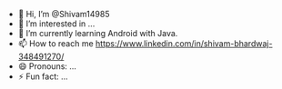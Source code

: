 - 👋 Hi, I’m @Shivam14985
- 👀 I’m interested in ...
- 🌱 I’m currently learning Android with Java.
- 📫 How to reach me https://www.linkedin.com/in/shivam-bhardwaj-348491270/
- 😄 Pronouns: ...
- ⚡ Fun fact: ...

<!---
Shivam14985/Shivam14985 is a ✨ special ✨ repository because its `README.md` (this file) appears on your GitHub profile.
You can click the Preview link to take a look at your changes.
--->
